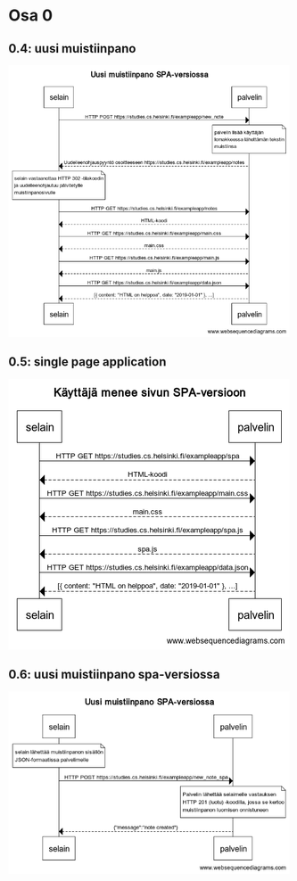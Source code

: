 # Osa 0

## 0.4: uusi muistiinpano
![alt text](img/0-4-uusi-muistiinpano.png)

## 0.5: single page application
![alt text](img/0-5-spa.png)

## 0.6: uusi muistiinpano spa-versiossa
![alt text](img/0-6-uusi-muistiinpano.png)
